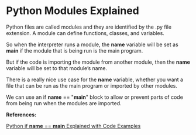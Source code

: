 # Python Modules Explained
Python files are called modules and they are identified by the .py file extension. A module can define functions, classes, and variables.

So when the interpreter runs a module, the __name__ variable will be set as  __main__ if the module that is being run is the main program.

But if the code is importing the module from another module, then the __name__  variable will be set to that module’s name.

There is a really nice use case for the __name__ variable, whether you want a file that can be run as the main program or imported by other modules. 

We can use an if __name__ == "__main__" block to allow or prevent parts of code from being run when the modules are imported.

**References:**

[Python if __name__ == __main__ Explained with Code Examples](https://www.freecodecamp.org/news/if-name-main-python-example/)

